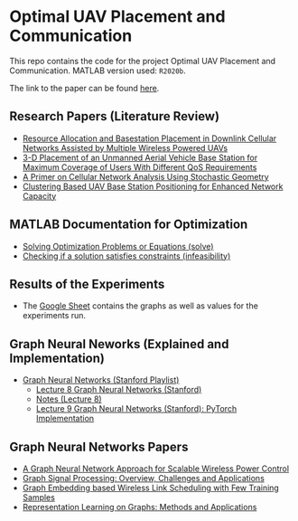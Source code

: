 # Optimal UAV Placement and Communication

This repo contains the code for the project Optimal UAV Placement and Communication. MATLAB version used: `R2020b`.

The link to the paper can be found [here](https://ieeexplore.ieee.org/abstract/document/9530098).

## Research Papers (Literature Review)
- [Resource Allocation and Basestation Placement in Downlink Cellular Networks Assisted by Multiple Wireless Powered UAVs](https://sci-hub.st/10.1109/tvt.2019.2960765)
- [3-D Placement of an Unmanned Aerial Vehicle Base Station for Maximum Coverage of Users With Different QoS Requirements](https://sci-hub.st/10.1109/lwc.2017.2752161)
- [A Primer on Cellular Network Analysis Using Stochastic Geometry](https://arxiv.org/pdf/1604.03183.pdf)
- [Clustering Based UAV Base Station Positioning for Enhanced Network Capacity](https://sci-hub.do/10.1109/aect47998.2020.9194188)

## MATLAB Documentation for Optimization
- [Solving Optimization Problems or Equations (solve)](https://in.mathworks.com/help/optim/ug/optim.problemdef.optimizationproblem.solve.html)
- [Checking if a solution satisfies constraints (infeasibility)](https://in.mathworks.com/help/optim/ug/optim.problemdef.optimizationconstraint.infeasibility.html)

## Results of the Experiments
- The [Google Sheet](https://docs.google.com/spreadsheets/d/1yOZQIDsm5ox8qCE6SoBkB_squkEjh6qKpi4tMPmvztI/edit?usp=sharing) 
contains the graphs as well as values for the experiments run. 

## Graph Neural Neworks (Explained and Implementation)
- [Graph Neural Networks (Stanford Playlist)](https://www.youtube.com/playlist?list=PL-Y8zK4dwCrQyASidb2mjj_itW2-YYx6-)
  - [Lecture 8 Graph Neural Networks (Stanford)](https://www.youtube.com/watch?v=LdK9HzBAR8c&list=PL-Y8zK4dwCrQyASidb2mjj_itW2-YYx6-&index=8)
  - [Notes (Lecture 8)](http://web.stanford.edu/class/cs224w/slides/08-GNN.pdf)
  - [Lecture 9 Graph Neural Networks (Stanford): PyTorch Implementation](https://www.youtube.com/watch?v=X_fmiIy_YyI&list=PL-Y8zK4dwCrQyASidb2mjj_itW2-YYx6-&index=9)

## Graph Neural Networks Papers
- [A Graph Neural Network Approach for Scalable Wireless Power Control](https://arxiv.org/pdf/1907.08487.pdf)
- [Graph Signal Processing: Overview, Challenges and Applications](https://arxiv.org/pdf/1712.00468.pdf)
- [Graph Embedding based Wireless Link Scheduling with Few Training Samples](https://arxiv.org/pdf/1906.02871.pdf)
- [Representation Learning on Graphs: Methods and Applications](https://www-cs.stanford.edu/people/jure/pubs/graphrepresentation-ieee17.pdf)
